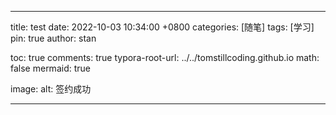 
---
title: test
date: 2022-10-03 10:34:00 +0800
categories: [随笔]
tags: [学习]
pin: true
author: stan

toc: true
comments: true
typora-root-url: ../../tomstillcoding.github.io
math: false
mermaid: true

image:
  alt: 签约成功

---
